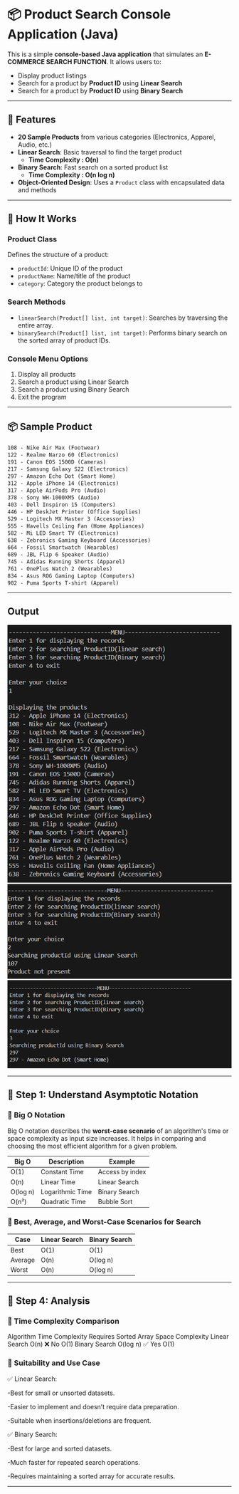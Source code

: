 # 📦 Product Search Console Application (Java)

This is a simple **console-based Java application** that simulates an **E-COMMERCE SEARCH FUNCTION**. It allows users to:
- Display product listings
- Search for a product by **Product ID** using **Linear Search**
- Search for a product by **Product ID** using **Binary Search**

---

## 🚀 Features

- **20 Sample Products** from various categories (Electronics, Apparel, Audio, etc.)
- **Linear Search**: Basic traversal to find the target product
    - **Time Complexity : O(n)**
- **Binary Search**: Fast search on a sorted product list
    - **Time Complexity : O(n log n)**
- **Object-Oriented Design**: Uses a `Product` class with encapsulated data and methods

---

## 🧾 How It Works

### Product Class
Defines the structure of a product:
- `productId`: Unique ID of the product
- `productName`: Name/title of the product
- `category`: Category the product belongs to

### Search Methods
- `linearSearch(Product[] list, int target)`: Searches by traversing the entire array.
- `binarySearch(Product[] list, int target)`: Performs binary search on the sorted array of product IDs.

### Console Menu Options
1. Display all products
2. Search a product using Linear Search
3. Search a product using Binary Search
4. Exit the program

---

## 📦 Sample Product

```text
108 - Nike Air Max (Footwear)
122 - Realme Narzo 60 (Electronics)
191 - Canon EOS 1500D (Cameras)
217 - Samsung Galaxy S22 (Electronics)
297 - Amazon Echo Dot (Smart Home)
312 - Apple iPhone 14 (Electronics)
317 - Apple AirPods Pro (Audio)
378 - Sony WH-1000XM5 (Audio)
403 - Dell Inspiron 15 (Computers)
446 - HP DeskJet Printer (Office Supplies)
529 - Logitech MX Master 3 (Accessories)
555 - Havells Ceiling Fan (Home Appliances)
582 - Mi LED Smart TV (Electronics)
638 - Zebronics Gaming Keyboard (Accessories)
664 - Fossil Smartwatch (Wearables)
689 - JBL Flip 6 Speaker (Audio)
745 - Adidas Running Shorts (Apparel)
761 - OnePlus Watch 2 (Wearables)
834 - Asus ROG Gaming Laptop (Computers)
902 - Puma Sports T-shirt (Apparel)
```

---
## Output
![screenshot](screenshot/output1.png)
![screenshot](screenshot/output2.png)
![screenshot](screenshot/output3.png)

---


## 📘 Step 1: Understand Asymptotic Notation

### 🔹 Big O Notation
Big O notation describes the **worst-case scenario** of an algorithm's time or space complexity as input size increases. It helps in comparing and choosing the most efficient algorithm for a given problem.

| Big O      | Description        | Example          |
|------------|--------------------|------------------|
| O(1)       | Constant Time       | Access by index  |
| O(n)       | Linear Time         | Linear Search    |
| O(log n)   | Logarithmic Time    | Binary Search    |
| O(n²)      | Quadratic Time      | Bubble Sort      |

### 🔹 Best, Average, and Worst-Case Scenarios for Search

| Case        | Linear Search      | Binary Search     |
|-------------|--------------------|-------------------|
| Best        | O(1)               | O(1)              |
| Average     | O(n)               | O(log n)          |
| Worst       | O(n)               | O(log n)          |

---


## 📘 Step 4: Analysis

### 🔹 Time Complexity Comparison
Algorithm	Time Complexity	Requires Sorted Array	Space Complexity
Linear Search	O(n)	❌ No	O(1)
Binary Search	O(log n)	✅ Yes	O(1)

### 🔹 Suitability and Use Case
✅ Linear Search:

-Best for small or unsorted datasets.

-Easier to implement and doesn’t require data preparation.

-Suitable when insertions/deletions are frequent.

✅ Binary Search:

-Best for large and sorted datasets.

-Much faster for repeated search operations.

-Requires maintaining a sorted array for accurate results.

---